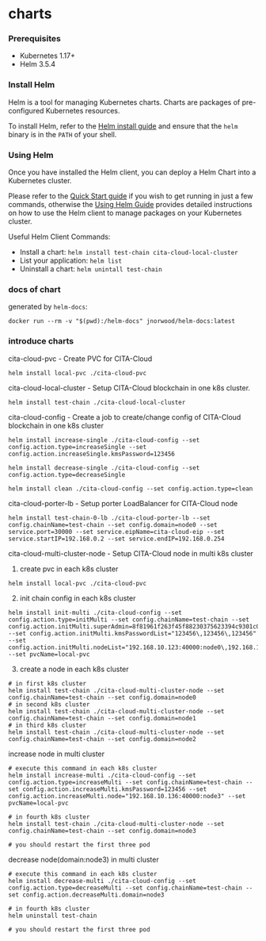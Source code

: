 # charts

### Prerequisites
- Kubernetes 1.17+
- Helm 3.5.4

### Install Helm

Helm is a tool for managing Kubernetes charts. Charts are packages of pre-configured Kubernetes resources.

To install Helm, refer to the [Helm install guide](https://github.com/helm/helm#install) and ensure that the `helm` binary is in the `PATH` of your shell.

### Using Helm

Once you have installed the Helm client, you can deploy a Helm Chart into a Kubernetes cluster.

Please refer to the [Quick Start guide](https://helm.sh/docs/intro/quickstart/) if you wish to get running in just a few commands, otherwise the [Using Helm Guide](https://helm.sh/docs/intro/using_helm/) provides detailed instructions on how to use the Helm client to manage packages on your Kubernetes cluster.

Useful Helm Client Commands:
* Install a chart: `helm install test-chain cita-cloud-local-cluster`
* List your application: `helm list`
* Uninstall a chart: `helm unintall test-chain`

### docs of chart

generated by `helm-docs`:

```
docker run --rm -v "$(pwd):/helm-docs" jnorwood/helm-docs:latest
```

### introduce charts

cita-cloud-pvc - Create PVC for CITA-Cloud

```
helm install local-pvc ./cita-cloud-pvc
```

cita-cloud-local-cluster - Setup CITA-Cloud blockchain in one k8s cluster.

```
helm install test-chain ./cita-cloud-local-cluster
```

cita-cloud-config - Create a job to create/change config of CITA-Cloud blockchain in one k8s cluster

```
helm install increase-single ./cita-cloud-config --set config.action.type=increaseSingle --set config.action.increaseSingle.kmsPassword=123456

helm install decrease-single ./cita-cloud-config --set config.action.type=decreaseSingle

helm install clean ./cita-cloud-config --set config.action.type=clean
```

cita-cloud-porter-lb - Setup porter LoadBalancer for CITA-Cloud node

```
helm install test-chain-0-lb ./cita-cloud-porter-lb --set config.chainName=test-chain --set config.domain=node0 --set service.port=30000 --set service.eipName=cita-cloud-eip --set service.startIP=192.168.0.2 --set service.endIP=192.168.0.254
```

cita-cloud-multi-cluster-node - Setup CITA-Cloud node in multi k8s cluster

1. create pvc in each k8s cluster
```
helm install local-pvc ./cita-cloud-pvc
```

2. init chain config in each k8s cluster
```
helm install init-multi ./cita-cloud-config --set config.action.type=initMulti --set config.chainName=test-chain --set config.action.initMulti.superAdmin=8f81961f263f45f88230375623394c9301c033e7 --set config.action.initMulti.kmsPasswordList="123456\,123456\,123456" --set config.action.initMulti.nodeList="192.168.10.123:40000:node0\,192.168.10.134:40000:node1\,192.168.10.135:40000:node2" --set pvcName=local-pvc
```

3. create a node in each k8s cluster 
```
# in first k8s cluster
helm install test-chain ./cita-cloud-multi-cluster-node --set config.chainName=test-chain --set config.domain=node0
# in second k8s cluster
helm install test-chain ./cita-cloud-multi-cluster-node --set config.chainName=test-chain --set config.domain=node1
# in third k8s cluster
helm install test-chain ./cita-cloud-multi-cluster-node --set config.chainName=test-chain --set config.domain=node2
```

increase node in multi cluster
```
# execute this command in each k8s cluster
helm install increase-multi ./cita-cloud-config --set config.action.type=increaseMulti --set config.chainName=test-chain --set config.action.increaseMulti.kmsPassword=123456 --set config.action.increaseMulti.node="192.168.10.136:40000:node3" --set pvcName=local-pvc

# in fourth k8s cluster
helm install test-chain ./cita-cloud-multi-cluster-node --set config.chainName=test-chain --set config.domain=node3

# you should restart the first three pod
```

decrease node(domain:node3) in multi cluster
```
# execute this command in each k8s cluster
helm install decrease-multi ./cita-cloud-config --set config.action.type=decreaseMulti --set config.chainName=test-chain --set config.action.decreaseMulti.domain=node3

# in fourth k8s cluster
helm uninstall test-chain

# you should restart the first three pod 
```